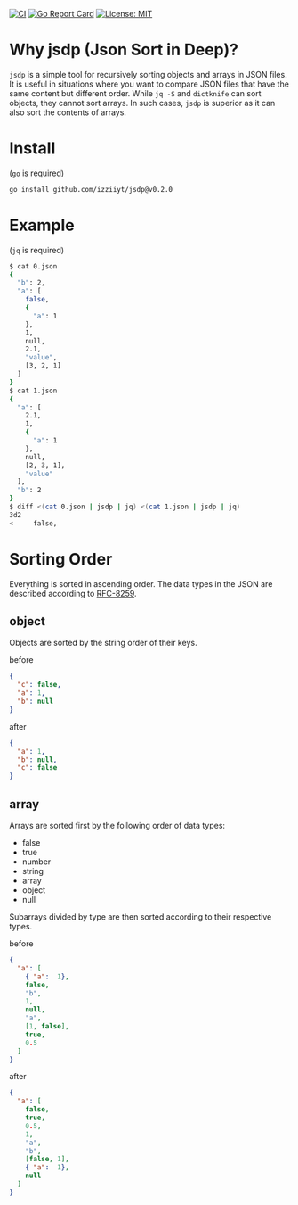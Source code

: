 [![CI][ci-img]][ci]
[![Go Report Card][go-report-img]][go-report]
[![License: MIT][license-img]][license]

# Why jsdp (Json Sort in Deep)?

`jsdp` is a simple tool for recursively sorting objects and arrays in JSON files.
It is useful in situations where you want to compare JSON files that have the same content but different order.
While `jq -S` and `dictknife` can sort objects, they cannot sort arrays.
In such cases, `jsdp` is superior as it can also sort the contents of arrays.

# Install

(`go` is required)

```bash
go install github.com/izziiyt/jsdp@v0.2.0
```

# Example

(`jq` is required)

```bash
$ cat 0.json
{
  "b": 2,
  "a": [
    false,
    { 
      "a": 1 
    },
    1,
    null,
    2.1,
    "value",
    [3, 2, 1]
  ]
}
$ cat 1.json
{
  "a": [
    2.1,
    1,
    { 
      "a": 1 
    },
    null,
    [2, 3, 1],
    "value"
  ],
  "b": 2
}
$ diff <(cat 0.json | jsdp | jq) <(cat 1.json | jsdp | jq)
3d2
<     false,
```

# Sorting Order

Everything is sorted in ascending order.
The data types in the JSON are described according to [RFC-8259](https://datatracker.ietf.org/doc/html/rfc8259#section-3).

## object

Objects are sorted by the string order of their keys.

before
```json
{
  "c": false,
  "a": 1,
  "b": null
}
```

after
```json
{
  "a": 1,
  "b": null,
  "c": false
}
```

## array

Arrays are sorted first by the following order of data types:

- false
- true
- number
- string
- array
- object
- null

Subarrays divided by type are then sorted according to their respective types.

before
```json
{
  "a": [
    { "a":  1},
    false,
    "b",
    1,
    null,
    "a",
    [1, false],
    true,
    0.5
  ]
}
```

after
```json
{
  "a": [
    false,
    true,
    0.5,
    1,
    "a",
    "b",
    [false, 1],
    { "a":  1},
    null
  ]
}
```

[ci]: https://github.com/izziiyt/jsdp/actions/workflows/ci.yaml
[ci-img]: https://github.com/izziiyt/jsdp/actions/workflows/ci.yml/badge.svg
[go-report]: https://goreportcard.com/report/github.com/izziiyt/jsdp
[go-report-img]: https://goreportcard.com/badge/github.com/izziiyt/jsdp
[license]: https://opensource.org/licenses/MIT
[license-img]: https://img.shields.io/badge/License-MIT-yellow.svg
